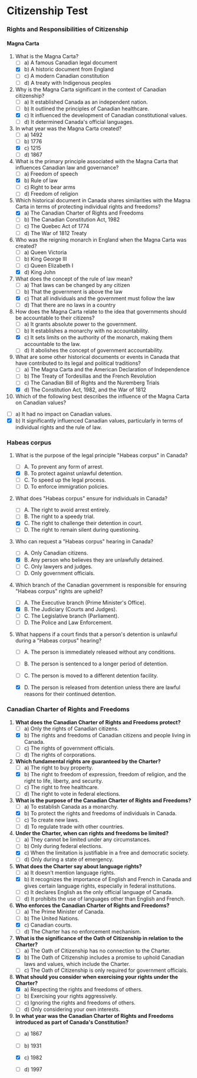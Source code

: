 # Citizenship Test

### Rights and Responsibilities of Citizenship

#### Magna Carta

1. What is the Magna Carta?
   - [ ] a) A famous Canadian legal document
   - [x] b) A historic document from England
   - [ ] c) A modern Canadian constitution
   - [ ] d) A treaty with Indigenous peoples

2. Why is the Magna Carta significant in the context of Canadian citizenship?
   - [ ] a) It established Canada as an independent nation.
   - [ ] b) It outlined the principles of Canadian healthcare.
   - [x] c) It influenced the development of Canadian constitutional values.
   - [ ] d) It determined Canada's official languages.

3. In what year was the Magna Carta created?
   - [ ] a) 1492
   - [ ] b) 1776
   - [x] c) 1215
   - [ ] d) 1867

4. What is the primary principle associated with the Magna Carta that influences Canadian law and governance?
   - [ ] a) Freedom of speech
   - [x] b) Rule of law
   - [ ] c) Right to bear arms
   - [ ] d) Freedom of religion

5. Which historical document in Canada shares similarities with the Magna Carta in terms of protecting individual rights and freedoms?
   - [x] a) The Canadian Charter of Rights and Freedoms
   - [ ] b) The Canadian Constitution Act, 1982
   - [ ] c) The Quebec Act of 1774
   - [ ] d) The War of 1812 Treaty

6. Who was the reigning monarch in England when the Magna Carta was created?
   - [ ] a) Queen Victoria
   - [ ] b) King George III
   - [ ] c) Queen Elizabeth I
   - [x] d) King John

7. What does the concept of the rule of law mean?
   - [ ] a) That laws can be changed by any citizen
   - [ ] b) That the government is above the law
   - [x] c) That all individuals and the government must follow the law
   - [ ] d) That there are no laws in a country

8. How does the Magna Carta relate to the idea that governments should be accountable to their citizens?
   - [ ] a) It grants absolute power to the government.
   - [ ] b) It establishes a monarchy with no accountability.
   - [x] c) It sets limits on the authority of the monarch, making them accountable to the law.
   - [ ] d) It abolishes the concept of government accountability.

9. What are some other historical documents or events in Canada that have contributed to its legal and political traditions?
   - [ ] a) The Magna Carta and the American Declaration of Independence
   - [ ] b) The Treaty of Tordesillas and the French Revolution
   - [ ] c) The Canadian Bill of Rights and the Nuremberg Trials
   - [x] d) The Constitution Act, 1982, and the War of 1812

10. Which of the following best describes the influence of the Magna Carta on Canadian values?
   - [ ] a) It had no impact on Canadian values.
   - [x] b) It significantly influenced Canadian values, particularly in terms of individual rights and the rule of law.

### Habeas corpus

1. What is the purpose of the legal principle "Habeas corpus" in Canada?

   - [ ] A. To prevent any form of arrest.
   - [x] B. To protect against unlawful detention.
   - [ ] C. To speed up the legal process.
   - [ ] D. To enforce immigration policies.

2. What does "Habeas corpus" ensure for individuals in Canada?

   - [ ] A. The right to avoid arrest entirely.
   - [ ] B. The right to a speedy trial.
   - [x] C. The right to challenge their detention in court.
   - [ ] D. The right to remain silent during questioning.

3. Who can request a "Habeas corpus" hearing in Canada?

   - [ ] A. Only Canadian citizens.
   - [x] B. Any person who believes they are unlawfully detained.
   - [ ] C. Only lawyers and judges.
   - [ ] D. Only government officials.

4. Which branch of the Canadian government is responsible for ensuring "Habeas corpus" rights are upheld?

   - [ ] A. The Executive branch (Prime Minister's Office).
   - [x] B. The Judiciary (Courts and Judges).
   - [ ] C. The Legislative branch (Parliament).
   - [ ] D. The Police and Law Enforcement.

5. What happens if a court finds that a person's detention is unlawful during a "Habeas corpus" hearing?

   - [ ] A. The person is immediately released without any conditions.
   - [ ] B. The person is sentenced to a longer period of detention.
   - [ ] C. The person is moved to a different detention facility.
   - [x] D. The person is released from detention unless there are lawful reasons for their continued detention.
  

### Canadian Charter of Rights and Freedoms

1. **What does the Canadian Charter of Rights and Freedoms protect?**
   - [ ] a) Only the rights of Canadian citizens.
   - [x] b) The rights and freedoms of Canadian citizens and people living in Canada.
   - [ ] c) The rights of government officials.
   - [ ] d) The rights of corporations.

2. **Which fundamental rights are guaranteed by the Charter?**
   - [ ] a) The right to buy property.
   - [x] b) The right to freedom of expression, freedom of religion, and the right to life, liberty, and security.
   - [ ] c) The right to free healthcare.
   - [ ] d) The right to vote in federal elections.

3. **What is the purpose of the Canadian Charter of Rights and Freedoms?**
   - [ ] a) To establish Canada as a monarchy.
   - [x] b) To protect the rights and freedoms of individuals in Canada.
   - [ ] c) To create new laws.
   - [ ] d) To regulate trade with other countries.

4. **Under the Charter, when can rights and freedoms be limited?**
   - [ ] a) They cannot be limited under any circumstances.
   - [ ] b) Only during federal elections.
   - [x] c) When the limitation is justifiable in a free and democratic society.
   - [ ] d) Only during a state of emergency.

5. **What does the Charter say about language rights?**
   - [ ] a) It doesn't mention language rights.
   - [x] b) It recognizes the importance of English and French in Canada and gives certain language rights, especially in federal institutions.
   - [ ] c) It declares English as the only official language of Canada.
   - [ ] d) It prohibits the use of languages other than English and French.

6. **Who enforces the Canadian Charter of Rights and Freedoms?**
   - [ ] a) The Prime Minister of Canada.
   - [ ] b) The United Nations.
   - [x] c) Canadian courts.
   - [ ] d) The Charter has no enforcement mechanism.

7. **What is the significance of the Oath of Citizenship in relation to the Charter?**
   - [ ] a) The Oath of Citizenship has no connection to the Charter.
   - [x] b) The Oath of Citizenship includes a promise to uphold Canadian laws and values, which include the Charter.
   - [ ] c) The Oath of Citizenship is only required for government officials.

8. **What should you consider when exercising your rights under the Charter?**
   - [x] a) Respecting the rights and freedoms of others.
   - [ ] b) Exercising your rights aggressively.
   - [ ] c) Ignoring the rights and freedoms of others.
   - [ ] d) Only considering your own interests.

9. **In what year was the Canadian Charter of Rights and Freedoms introduced as part of Canada's Constitution?**
   - [ ] a) 1867
   - [ ] b) 1931
   - [x] c) 1982
   - [ ] d) 1997


